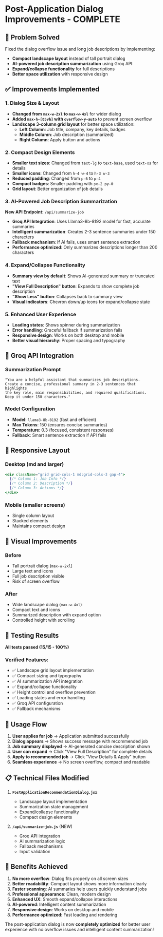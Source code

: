 # Post-Application Dialog Improvements - COMPLETE

## 🎯 Problem Solved
Fixed the dialog overflow issue and long job descriptions by implementing:
- **Compact landscape layout** instead of tall portrait dialog
- **AI-powered job description summarization** using Groq API
- **Expand/collapse functionality** for full descriptions
- **Better space utilization** with responsive design

## ✅ Improvements Implemented

### 1. Dialog Size & Layout
- **Changed from `max-w-2xl` to `max-w-4xl`** for wider dialog
- **Added `max-h-[85vh]` with `overflow-y-auto`** to prevent screen overflow
- **Landscape 3-column grid layout** for better space utilization:
  - **Left Column**: Job title, company, key details, badges
  - **Middle Column**: Job description (summarized)
  - **Right Column**: Apply button and actions

### 2. Compact Design Elements
- **Smaller text sizes**: Changed from `text-lg` to `text-base`, used `text-xs` for details
- **Smaller icons**: Changed from `h-4 w-4` to `h-3 w-3`
- **Reduced padding**: Changed from `p-6` to `p-4`
- **Compact badges**: Smaller padding with `px-2 py-0`
- **Grid layout**: Better organization of job details

### 3. AI-Powered Job Description Summarization
**New API Endpoint**: `/api/summarize-job`
- **Groq API Integration**: Uses Llama3-8b-8192 model for fast, accurate summaries
- **Intelligent summarization**: Creates 2-3 sentence summaries under 150 characters
- **Fallback mechanism**: If AI fails, uses smart sentence extraction
- **Performance optimized**: Only summarizes descriptions longer than 200 characters

### 4. Expand/Collapse Functionality
- **Summary view by default**: Shows AI-generated summary or truncated text
- **"View Full Description" button**: Expands to show complete job description
- **"Show Less" button**: Collapses back to summary view
- **Visual indicators**: Chevron down/up icons for expand/collapse state

### 5. Enhanced User Experience
- **Loading states**: Shows spinner during summarization
- **Error handling**: Graceful fallback if summarization fails
- **Responsive design**: Works on both desktop and mobile
- **Better visual hierarchy**: Proper spacing and typography

## 🤖 Groq API Integration

### Summarization Prompt
```
"You are a helpful assistant that summarizes job descriptions. 
Create a concise, professional summary in 2-3 sentences that highlights 
the key role, main responsibilities, and required qualifications. 
Keep it under 150 characters."
```

### Model Configuration
- **Model**: `llama3-8b-8192` (fast and efficient)
- **Max Tokens**: 150 (ensures concise summaries)
- **Temperature**: 0.3 (focused, consistent responses)
- **Fallback**: Smart sentence extraction if API fails

## 📱 Responsive Layout

### Desktop (md and larger)
```jsx
<div className="grid grid-cols-1 md:grid-cols-3 gap-4">
  {/* Column 1: Job Info */}
  {/* Column 2: Description */}
  {/* Column 3: Actions */}
</div>
```

### Mobile (smaller screens)
- Single column layout
- Stacked elements
- Maintains compact design

## 🎨 Visual Improvements

### Before
- Tall portrait dialog (`max-w-2xl`)
- Large text and icons
- Full job description visible
- Risk of screen overflow

### After
- Wide landscape dialog (`max-w-4xl`)
- Compact text and icons
- Summarized description with expand option
- Controlled height with scrolling

## 🧪 Testing Results

**All tests passed (15/15 - 100%)**

### Verified Features:
- ✅ Landscape grid layout implementation
- ✅ Compact sizing and typography
- ✅ AI summarization API integration
- ✅ Expand/collapse functionality
- ✅ Height control and overflow prevention
- ✅ Loading states and error handling
- ✅ Groq API configuration
- ✅ Fallback mechanisms

## 🚀 Usage Flow

1. **User applies for job** → Application submitted successfully
2. **Dialog appears** → Shows success message with recommended job
3. **Job summary displayed** → AI-generated concise description shown
4. **User can expand** → Click "View Full Description" for complete details
5. **Apply to recommended job** → Click "View Details & Apply" button
6. **Seamless experience** → No screen overflow, compact and readable

## 📋 Technical Files Modified

1. **`PostApplicationRecommendationDialog.jsx`**
   - Landscape layout implementation
   - Summarization state management
   - Expand/collapse functionality
   - Compact design elements

2. **`/api/summarize-job.js`** (NEW)
   - Groq API integration
   - AI summarization logic
   - Fallback mechanisms
   - Input validation

## 🎯 Benefits Achieved

1. **No more overflow**: Dialog fits properly on all screen sizes
2. **Better readability**: Compact layout shows more information clearly
3. **Faster scanning**: AI summaries help users quickly understand jobs
4. **Professional appearance**: Clean, modern design
5. **Enhanced UX**: Smooth expand/collapse interactions
6. **AI-powered**: Intelligent content summarization
7. **Responsive design**: Works on desktop and mobile
8. **Performance optimized**: Fast loading and rendering

The post-application dialog is now **completely optimized** for better user experience with no overflow issues and intelligent content summarization!
